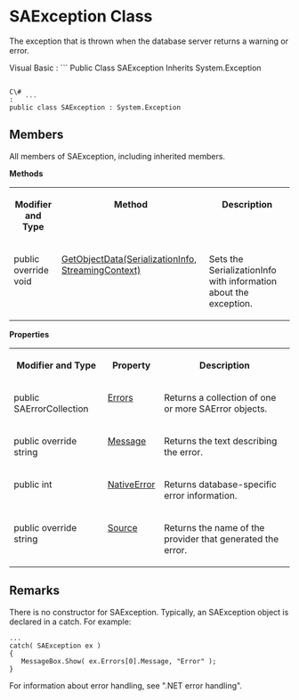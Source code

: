 <!-- loio3c194e656c5f1014ad2fe570f65582bc -->

# SAException Class

The exception that is thrown when the database server returns a warning or error.



Visual Basic
:   ```
Public Class SAException Inherits System.Exception
```

C\#
:   ```
public class SAException : System.Exception
```



## Members

All members of SAException, including inherited members.

 **Methods** 


<table>
<tr>
<th valign="top">

Modifier and Type



</th>
<th valign="top">

Method



</th>
<th valign="top">

Description



</th>
</tr>
<tr>
<td valign="top">

public override void



</td>
<td valign="top">

 [GetObjectData\(SerializationInfo, StreamingContext\)](getobjectdata-serializationinfo-streamingcontext-method-3c191ec.md) 



</td>
<td valign="top">

Sets the SerializationInfo with information about the exception.



</td>
</tr>
</table>

 **Properties** 


<table>
<tr>
<th valign="top">

Modifier and Type



</th>
<th valign="top">

Property



</th>
<th valign="top">

Description



</th>
</tr>
<tr>
<td valign="top">

public SAErrorCollection



</td>
<td valign="top">

 [Errors](errors-property-3c190e1.md) 



</td>
<td valign="top">

Returns a collection of one or more SAError objects.



</td>
</tr>
<tr>
<td valign="top">

public override string



</td>
<td valign="top">

 [Message](message-property-3c1931a.md) 



</td>
<td valign="top">

Returns the text describing the error.



</td>
</tr>
<tr>
<td valign="top">

public int



</td>
<td valign="top">

 [NativeError](nativeerror-property-3c193bd.md) 



</td>
<td valign="top">

Returns database-specific error information.



</td>
</tr>
<tr>
<td valign="top">

public override string



</td>
<td valign="top">

 [Source](source-property-3c19463.md) 



</td>
<td valign="top">

Returns the name of the provider that generated the error.



</td>
</tr>
</table>



## Remarks

There is no constructor for SAException. Typically, an SAException object is declared in a catch. For example:

```
...
catch( SAException ex )
{
   MessageBox.Show( ex.Errors[0].Message, "Error" );
}
```

For information about error handling, see ".NET error handling".


